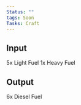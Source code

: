 ```yaml
---
Status: ""
tags: Soon
Tasks: Craft
---
```

## Input
5x Light Fuel
1x Heavy Fuel
## Output
6x Diesel Fuel